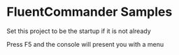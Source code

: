 ﻿# FluentCommander Samples

Set this project to be the startup if it is not already

Press F5 and the console will present you with a menu